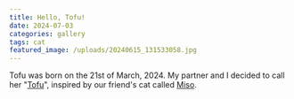 ```yaml
---
title: Hello, Tofu!
date: 2024-07-03
categories: gallery
tags: cat
featured_image: /uploads/20240615_131533058.jpg 
---
```


Tofu was born on the 21st of March, 2024. My partner and I decided to call her "[Tofu](https://en.wikipedia.org/wiki/Tofu)", inspired by our friend's cat called [Miso](https://en.wikipedia.org/wiki/Miso).